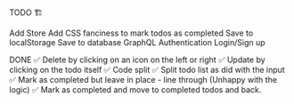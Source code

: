 TODO
🏗

Add Store
Add CSS fanciness to mark todos as completed
Save to localStorage
Save to database
GraphQL
Authentication Login/Sign up

DONE
✅ Delete by clicking on an icon on the left or right
✅ Update by clicking on the todo itself
✅ Code split
✅ Split todo list as did with the input
✅ Mark as completed but leave in place - line through (Unhappy with the logic)
✅ Mark as completed and move to completed todos and back. 

